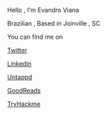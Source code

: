 Hello , I'm Evandro Viana 

Brazilian , Based in Joinville , SC 


You can find me on 

[Twitter](http://twitter.com/vianaweb)

[Linkedin](http://linkedin/inn/vianaweb)

[Untappd](https://untappd.com/user/vianaweb)

[GoodReads](https://www.goodreads.com/user/show/41233474-evandro-viana)

[TryHackme](https://tryhackme.com/p/vianaweb)



